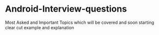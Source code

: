# Android-Interview-questions
Most Asked and Important Topics which will be covered and soon starting clear cut example and explanation
